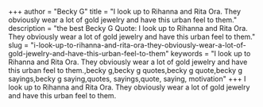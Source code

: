+++
author = "Becky G"
title = "I look up to Rihanna and Rita Ora. They obviously wear a lot of gold jewelry and have this urban feel to them."
description = "the best Becky G Quote: I look up to Rihanna and Rita Ora. They obviously wear a lot of gold jewelry and have this urban feel to them."
slug = "i-look-up-to-rihanna-and-rita-ora-they-obviously-wear-a-lot-of-gold-jewelry-and-have-this-urban-feel-to-them"
keywords = "I look up to Rihanna and Rita Ora. They obviously wear a lot of gold jewelry and have this urban feel to them.,becky g,becky g quotes,becky g quote,becky g sayings,becky g saying,quotes, sayings,quote, saying, motivation"
+++
I look up to Rihanna and Rita Ora. They obviously wear a lot of gold jewelry and have this urban feel to them.
